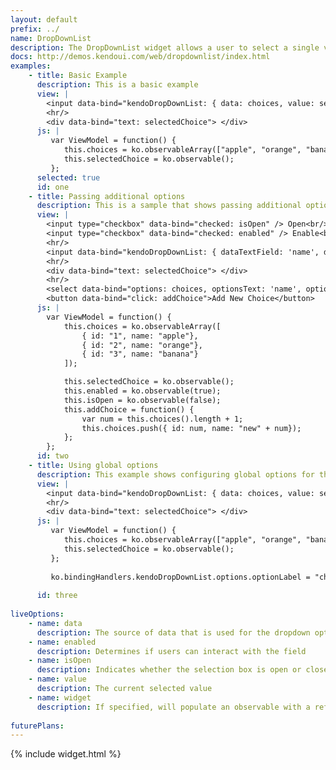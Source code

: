 ```yaml
---
layout: default
prefix: ../
name: DropDownList
description: The DropDownList widget allows a user to select a single value from a list.
docs: http://demos.kendoui.com/web/dropdownlist/index.html
examples:
    - title: Basic Example
      description: This is a basic example
      view: |
        <input data-bind="kendoDropDownList: { data: choices, value: selectedChoice }" />
        <hr/>
        <div data-bind="text: selectedChoice"> </div>
      js: |
         var ViewModel = function() {
            this.choices = ko.observableArray(["apple", "orange", "banana"]);
            this.selectedChoice = ko.observable();
         };
      selected: true
      id: one
    - title: Passing additional options
      description: This is a sample that shows passing additional options in the data-bind attribute
      view: |
        <input type="checkbox" data-bind="checked: isOpen" /> Open<br/>
        <input type="checkbox" data-bind="checked: enabled" /> Enable<br/>
        <hr/>
        <input data-bind="kendoDropDownList: { dataTextField: 'name', dataValueField: 'id', data: choices, value: selectedChoice, isOpen: isOpen, enabled: enabled }" />
        <hr/>
        <div data-bind="text: selectedChoice"> </div>
        <hr/>
        <select data-bind="options: choices, optionsText: 'name', optionsValue: 'id', value: selectedChoice"> </select>
        <button data-bind="click: addChoice">Add New Choice</button>
      js: |
        var ViewModel = function() {
            this.choices = ko.observableArray([
                { id: "1", name: "apple"},
                { id: "2", name: "orange"},
                { id: "3", name: "banana"}
            ]);

            this.selectedChoice = ko.observable();
            this.enabled = ko.observable(true);
            this.isOpen = ko.observable(false);
            this.addChoice = function() {
                var num = this.choices().length + 1;
                this.choices.push({ id: num, name: "new" + num});
            };
        };
      id: two
    - title: Using global options
      description: This example shows configuring global options for this widget
      view: |
        <input data-bind="kendoDropDownList: { data: choices, value: selectedChoice }" />
        <hr/>
        <div data-bind="text: selectedChoice"> </div>
      js: |
         var ViewModel = function() {
            this.choices = ko.observableArray(["apple", "orange", "banana"]);
            this.selectedChoice = ko.observable();
         };
         
         ko.bindingHandlers.kendoDropDownList.options.optionLabel = "choose a fruit...";
         
      id: three
      
liveOptions:
    - name: data
      description: The source of data that is used for the dropdown options
    - name: enabled
      description: Determines if users can interact with the field
    - name: isOpen
      description: Indicates whether the selection box is open or closed
    - name: value
      description: The current selected value
    - name: widget
      description: If specified, will populate an observable with a reference to the actual widget
      
futurePlans:
---
```


{% include widget.html %}
